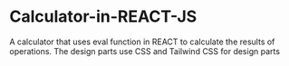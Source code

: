 # Calculator-in-REACT-JS
A calculator that uses eval function in REACT to calculate the results of operations. The design parts use CSS and Tailwind CSS for design parts

